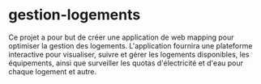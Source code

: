# gestion-logements
Ce projet a pour but de créer une application de web mapping pour optimiser la gestion des logements. L'application fournira une plateforme interactive pour visualiser, suivre et gérer les logements disponibles, les équipements, ainsi que surveiller les quotas d'électricité et d'eau pour chaque logement et autre.
